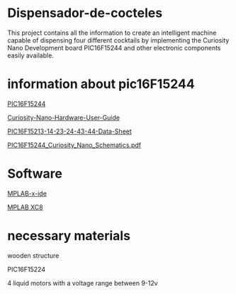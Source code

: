 # Dispensador-de-cocteles
This project contains all the information to create an intelligent machine capable of dispensing four different cocktails by implementing the Curiosity Nano Development board PIC16F15244 and other electronic components easily available.

#  information about pic16F15244
<p> <a href= "https://www.microchip.com/wwwproducts/en/PIC16F15244"  target="_blank">PIC16F15244 </a> </p>
<p> <a href= "http://ww1.microchip.com/downloads/en/DeviceDoc/PIC16F15244-Curiosity-Nano-Hardware-User-Guide-DS50003045A.pdf"  target="_blank">Curiosity-Nano-Hardware-User-Guide</a>  </p>
<p> <a href= "http://ww1.microchip.com/downloads/en/DeviceDoc/PIC16F15213-14-23-24-43-44-Data-Sheet-DS40002195B.pdf"  target="_blank">PIC16F15213-14-23-24-43-44-Data-Sheet </a> </p>
<p> <a href= "https://ww1.microchip.com/downloads/en/DeviceDoc/PIC16F15244_Curiosity_Nano_Schematics.pdf"   target="_blank">PIC16F15244_Curiosity_Nano_Schematics.pdf </a> </p>

# Software
<p> <a href= "https://www.microchip.com/en-us/development-tools-tools-and-software/mplab-x-ide" target="_blank">MPLAB-x-ide</a> </p>
<p> <a href= "https://www.microchip.com/en-us/development-tools-tools-and-software/mplab-ecosystem-downloads-archive" target="_blank"> MPLAB XC8 </a> </p>

# necessary materials
<p> wooden structure </p>
<p> PIC16F15224</p>
<p> 4 liquid <a "https://articulo.mercadolibre.com.co/MCO-545623259-mini-bomba-de-agua-3v-12v-arduino-acuario-_JM?matt_tool=99279475&matt_word=&matt_source=google&matt_campaign_id=11584883659&matt_ad_group_id=115595145969&matt_match_type=&matt_network=g&matt_device=c&matt_creative=478554425908&matt_keyword=&matt_ad_position=&matt_ad_type=pla&matt_merchant_id=116847301&matt_product_id=MCO545623259&matt_product_partition_id=311407048681&matt_target_id=pla-311407048681&gclid=CjwKCAjwhYOFBhBkEiwASF3KGVqKQa5jqAIFlsY4M6TgXeG_9Y0eAMzziLuogY2b7mwjIfVgFeqwpxoCUusQAvD_BwE" target="_blank">motors </a> with a voltage range between 9-12v </p>
<p> </p>
<p> </p>
<p> </p>
